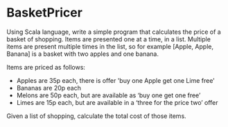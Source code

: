 # BasketPricer
Using Scala language, write a simple program that calculates the price of a basket of shopping. Items are presented
one at a time, in a list.
Multiple items are present multiple times in the list, so for example [Apple, Apple, Banana] is a basket with two apples and one banana.

Items are priced as follows:
 - Apples are 35p each, there is offer 'buy one Apple get one Lime free'
 - Bananas are 20p each
 - Melons are 50p each, but are available as ‘buy one get one free’
 - Limes are 15p each, but are available in a ‘three for the price two’ offer

Given a list of shopping, calculate the total cost of those items.
